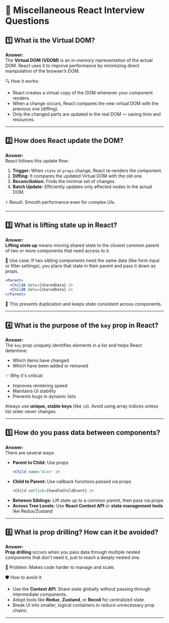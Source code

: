 # 🧠 Miscellaneous React Interview Questions

## 1️⃣ What is the Virtual DOM?

**Answer:**  
The **Virtual DOM (VDOM)** is an in-memory representation of the actual DOM. React uses it to improve performance by minimizing direct manipulation of the browser’s DOM.

🔍 How it works:

- React creates a virtual copy of the DOM whenever your component renders.
- When a change occurs, React compares the new virtual DOM with the previous one (diffing).
- Only the changed parts are updated in the real DOM — saving time and resources.

---

## 2️⃣ How does React update the DOM?

**Answer:**  
React follows this update flow:

1. **Trigger:** When `state` or `props` change, React re-renders the component.
2. **Diffing:** It compares the updated Virtual DOM with the old one.
3. **Reconciliation:** Finds the minimal set of changes.
4. **Batch Update:** Efficiently updates only affected nodes in the actual DOM.

⚡ Result: Smooth performance even for complex UIs.

---

## 3️⃣ What is lifting state up in React?

**Answer:**  
**Lifting state up** means moving shared state to the closest common parent of two or more components that need access to it.

🧪 Use case:
If two sibling components need the same data (like form input or filter settings), you place that state in their parent and pass it down as props.

```jsx
<Parent>
  <ChildA data={sharedData} />
  <ChildB data={sharedData} />
</Parent>
```

🧠 This prevents duplication and keeps state consistent across components.

---

## 4️⃣ What is the purpose of the `key` prop in React?

**Answer:**  
The `key` prop uniquely identifies elements in a list and helps React determine:

- Which items have changed
- Which have been added or removed

✨ Why it's critical:

- Improves rendering speed
- Maintains UI stability
- Prevents bugs in dynamic lists

Always use **unique, stable keys** (like `id`). Avoid using array indices unless list order never changes.

---

## 5️⃣ How do you pass data between components?

**Answer:**  
There are several ways:

- **Parent to Child:** Use props
  ```jsx
  <Child name="Alex" />
  ```
- **Child to Parent:** Use callback functions passed via props
  ```jsx
  <Child onClick={handleChildEvent} />
  ```
- **Between Siblings:** Lift state up to a common parent, then pass via props
- **Across Tree Levels:** Use **React Context API** or **state management tools** like Redux/Zustand

---

## 6️⃣ What is prop drilling? How can it be avoided?

**Answer:**  
**Prop drilling** occurs when you pass data through multiple nested components that don’t need it, just to reach a deeply nested one.

🎯 Problem:
Makes code harder to manage and scale.

🛡️ How to avoid it:

- Use the **Context API**: Share state globally without passing through intermediate components.
- Adopt tools like **Redux**, **Zustand**, or **Recoil** for centralized state.
- Break UI into smaller, logical containers to reduce unnecessary prop chains.

---
